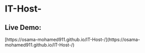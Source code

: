 # IT-Host-
<h2>Live Demo:</h2>[https://osama-mohamed911.github.io/IT-Host-/](https://osama-mohamed911.github.io/IT-Host-/)

